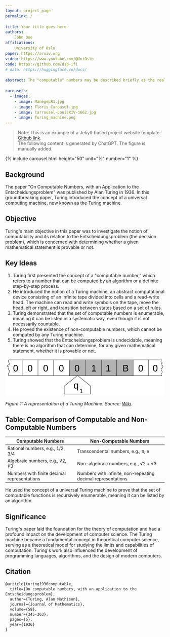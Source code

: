```yaml
---
layout: project_page
permalink: /

title: Your title goes here
authors:
    John Doe
affiliations:
    University of Oslo
paper: https://arxiv.org
video: https://www.youtube.com/@UniOslo
code: https://github.com/dsb-ifi
# data: https://huggingface.co/docs/

abstract: The "computable" numbers may be described briefly as the real numbers whose expressions as a decimal are calculable by finite means. Although the subject of this paper is ostensibly the computable numbers. it is almost equally easy to define and investigate computable functions of an integral variable or a real or computable variable, computable predicates, and so forth. The fundamental problems involved are, however, the same in each case, and I have chosen the computable numbers for explicit treatment as involving the least cumbrous technique. I hope shortly to give an account of the relations of the computable numbers, functions, and so forth to one another. This will include a development of the theory of functions of a real variable expressed in terms of computable numbers. According to my definition, a number is computable if its decimal can be written down by a machine... 

carousels:
  - images: 
    - image: ManègeLR1.jpg
    - image: Floris_Carousel.jpg
    - image: Carrousel-LouisXIV-1662.jpg
    - image: Turing_machine.png
---
```


> Note: This is an example of a Jekyll-based project website template: [Github link](https://github.com/shunzh/project_website).\
> The following content is generated by ChatGPT. The figure is manually added.

<!-- Information about the carousel: https://talk.jekyllrb.com/t/slider-carousel-in-minimal-theme/6782/3 -->
{% include carousel.html height="50" unit="%" number="1" %}


## Background
The paper "On Computable Numbers, with an Application to the Entscheidungsproblem" was published by Alan Turing in 1936. In this groundbreaking paper, Turing introduced the concept of a universal computing machine, now known as the Turing machine.

## Objective
Turing's main objective in this paper was to investigate the notion of computability and its relation to the Entscheidungsproblem (the decision problem), which is concerned with determining whether a given mathematical statement is provable or not.


## Key Ideas
1. Turing first presented the concept of a "computable number," which refers to a number that can be computed by an algorithm or a definite step-by-step process.
2. He introduced the notion of a Turing machine, an abstract computational device consisting of an infinite tape divided into cells and a read-write head. The machine can read and write symbols on the tape, move the head left or right, and transition between states based on a set of rules.
3. Turing demonstrated that the set of computable numbers is enumerable, meaning it can be listed in a systematic way, even though it is not necessarily countable.
4. He proved the existence of non-computable numbers, which cannot be computed by any Turing machine.
5. Turing showed that the Entscheidungsproblem is undecidable, meaning there is no algorithm that can determine, for any given mathematical statement, whether it is provable or not.

![Turing Machine](Turing_machine.png)

*Figure 1: A representation of a Turing Machine. Source: [Wiki](https://en.wikipedia.org/wiki/Turing_machine).*

## Table: Comparison of Computable and Non-Computable Numbers

| Computable Numbers | Non-Computable Numbers |
|-------------------|-----------------------|
| Rational numbers, e.g., 1/2, 3/4 | Transcendental numbers, e.g., π, e |
| Algebraic numbers, e.g., √2, ∛3 | Non-algebraic numbers, e.g., √2 + √3 |
| Numbers with finite decimal representations | Numbers with infinite, non-repeating decimal representations |

He used the concept of a universal Turing machine to prove that the set of computable functions is recursively enumerable, meaning it can be listed by an algorithm.

## Significance
Turing's paper laid the foundation for the theory of computation and had a profound impact on the development of computer science. The Turing machine became a fundamental concept in theoretical computer science, serving as a theoretical model for studying the limits and capabilities of computation. Turing's work also influenced the development of programming languages, algorithms, and the design of modern computers.

## Citation
```
@article{turing1936computable,
  title={On computable numbers, with an application to the Entscheidungsproblem},
  author={Turing, Alan Mathison},
  journal={Journal of Mathematics},
  volume={58},
  number={345-363},
  pages={5},
  year={1936}
}
```
